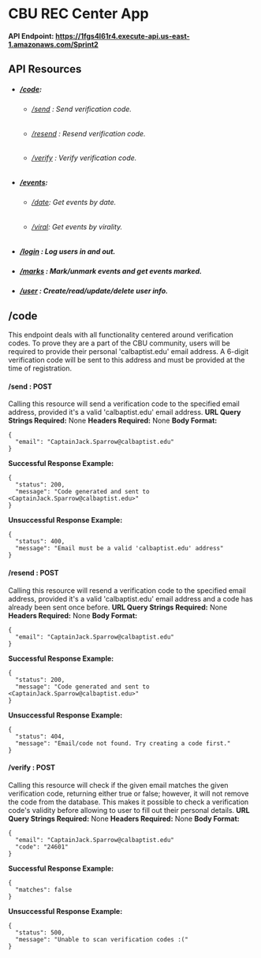 # CBU REC Center App

#### API Endpoint: https://1fgs4l61r4.execute-api.us-east-1.amazonaws.com/Sprint2

## API Resources
- ##### [/code](#code):
   - ###### [/send](#code-send) : Send verification code.
   - ###### [/resend]("#code-resend") : Resend verification code.
   - ###### [/verify]("#code-verify") : Verify verification code.
- ##### [/events]("#events"):
    - ###### [/date]("#events-date"): Get events by date.
    - ###### [/viral]("#events-viral"): Get events by virality.
- ##### [/login]("#login") : Log users in and out.
- ##### [/marks]("#marks") : Mark/unmark events and get events marked.
- ##### [/user]("#user") : Create/read/update/delete user info.

## <a id="code"></a>/code
This endpoint deals with all functionality centered around verification codes. To prove they are a part of the CBU community, users will be required to provide their personal 'calbaptist.edu' email address. A 6-digit verification code will be sent to this address and must be provided at the time of registration.
#### <a id="code-send"></a>/send : POST
Calling this resource will send a verification code to the specified email address, provided it's a valid 'calbaptist.edu' email address.
**URL Query Strings Required:** None
**Headers Required:** None
**Body Format:**
```
{
  "email": "CaptainJack.Sparrow@calbaptist.edu"
}
```
**Successful Response Example:**
```
{
  "status": 200,
  "message": "Code generated and sent to <CaptainJack.Sparrow@calbaptist.edu>"
}
```
**Unsuccessful Response Example:**
```
{
  "status": 400,
  "message": "Email must be a valid 'calbaptist.edu' address"
}
```
#### <a id="code-resend"></a>/resend : POST
Calling this resource will resend a verification code to the specified email address, provided it's a valid 'calbaptist.edu' email address and a code has already been sent once before.
**URL Query Strings Required:** None
**Headers Required:** None
**Body Format:**
```
{
  "email": "CaptainJack.Sparrow@calbaptist.edu"
}
```
**Successful Response Example:**
```
{
  "status": 200,
  "message": "Code generated and sent to <CaptainJack.Sparrow@calbaptist.edu>"
}
```
**Unsuccessful Response Example:**
```
{
  "status": 404,
  "message": "Email/code not found. Try creating a code first."
}
```

#### <a id="code-verify"></a>/verify : POST
Calling this resource will check if the given email matches the given verification code, returning either true or false; however, it will not remove the code from the database. This makes it possible to check a verification code's validity before allowing to user to fill out their personal details.
**URL Query Strings Required:** None
**Headers Required:** None
**Body Format:**
```
{
  "email": "CaptainJack.Sparrow@calbaptist.edu"
  "code": "24601"
}
```
**Successful Response Example:**
```
{
  "matches": false
}
```
**Unsuccessful Response Example:**
```
{
  "status": 500,
  "message": "Unable to scan verification codes :("
}
```
